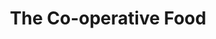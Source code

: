 ---
title: "The Co-operative Food"
url: /keighley/the-co-operative-food-bradford-road/
shop: supermarket
---